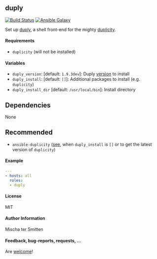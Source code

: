 ## duply

[![Build Status](https://travis-ci.org/Oefenweb/ansible-duply.svg?branch=master)](https://travis-ci.org/Oefenweb/ansible-duply) [![Ansible Galaxy](http://img.shields.io/badge/ansible--galaxy-duply-blue.svg)](https://galaxy.ansible.com/list#/roles/3585)

Set up [duply](http://duply.net/), a shell front-end for the mighty [duplicity](http://duplicity.nongnu.org/).

#### Requirements

* `duplicity` (will not be installed)

#### Variables

* `duply_version`: [default: `1.9.3dev`]: Duply [version](https://github.com/Oefenweb/duply/releases) to install
* `duply_install`: [default: `[]`]: Additional packages to install (e.g. `duplicity`)
* `duply_install_dir` [default: `/usr/local/bin`]: Install directory

## Dependencies

None

## Recommended

* `ansible-duplicity` ([see](https://github.com/Oefenweb/ansible-duplicity), when `duply_install` is `[]` or to get the latest version of `duplicity`)

#### Example

```yaml
---
- hosts: all
  roles:
  - duply
```

#### License

MIT

#### Author Information

Mischa ter Smitten

#### Feedback, bug-reports, requests, ...

Are [welcome](https://github.com/Oefenweb/ansible-duply/issues)!
